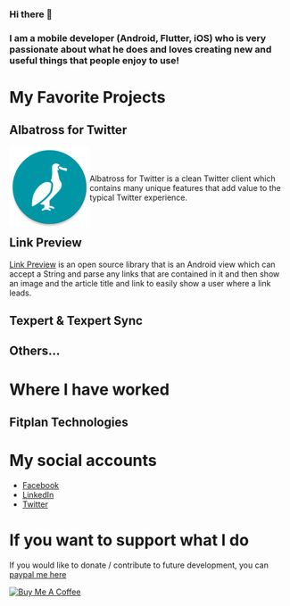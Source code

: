 ### Hi there 👋 
### I am a mobile developer (Android, Flutter, iOS) who is very passionate about what he does and loves creating new and useful things that people enjoy to use!

# My Favorite Projects

## Albatross for Twitter

<img align="left" src="https://github.com/NickM-27/NickM-27/blob/master/icons/ic_albatross.png" />

<br/>
<br/>

Albatross for Twitter is a clean Twitter client which contains many unique features that add value to the typical Twitter experience.

<br/>

## Link Preview

[Link Preview](https://github.com/NickM-27/LinkPreview) is an open source library that is an Android view which can accept a String and parse any links that are contained in it and then show an image and the article title and link to easily show a user where a link leads.

## Texpert & Texpert Sync

## Others...

# Where I have worked

## Fitplan Technologies

# My social accounts

- [Facebook](https://www.facebook.com/nick.mowen.52)
- [LinkedIn](https://www.linkedin.com/in/nicolas-mowen/)
- [Twitter](https://twitter.com/nick_mowen)

# If you want to support what I do

If you would like to donate / contribute to future development, you can [paypal me here](https://paypal.me/nickmowen)

<a href="https://www.buymeacoffee.com/jTsYwF4mR" target="_blank"><img src="https://cdn.buymeacoffee.com/buttons/default-orange.png" alt="Buy Me A Coffee" style="height: 51px !important;width: 217px !important;" ></a>
